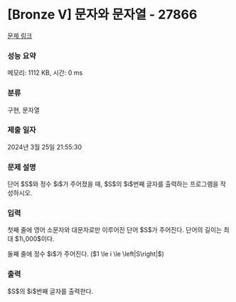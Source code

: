 # [Bronze V] 문자와 문자열 - 27866 

[문제 링크](https://www.acmicpc.net/problem/27866) 

### 성능 요약

메모리: 1112 KB, 시간: 0 ms

### 분류

구현, 문자열

### 제출 일자

2024년 3월 25일 21:55:30

### 문제 설명

<p>단어 $S$와 정수 $i$가 주어졌을 때, $S$의 $i$번째 글자를 출력하는 프로그램을 작성하시오.</p>

### 입력 

 <p>첫째 줄에 영어 소문자와 대문자로만 이루어진 단어 $S$가 주어진다. 단어의 길이는 최대 $1\,000$이다.</p>

<p>둘째 줄에 정수 $i$가 주어진다. ($1 \le i \le \left|S\right|$)</p>

### 출력 

 <p>$S$의 $i$번째 글자를 출력한다.</p>

